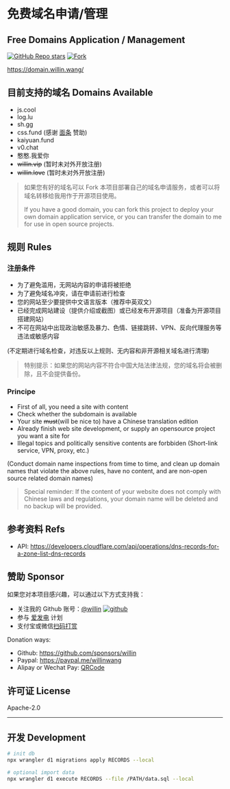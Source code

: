# 免费域名申请/管理

## Free Domains Application / Management

[![GitHub Repo stars](https://img.shields.io/github/stars/willin/domain?style=social)](https://github.com/willin/domain) [![Fork](https://img.shields.io/github/contributors/willin/domain)](https://github.com/willin/domain/fork)

<https://domain.willin.wang/>

## 目前支持的域名 Domains Available

- js.cool
- log.lu
- sh.gg
- css.fund (感谢 [面条](https://mt.ci/) 赞助)
- kaiyuan.fund
- v0.chat
- 憨憨.我爱你
- ~~willin.vip~~ (暂时未对外开放注册)
- ~~willin.love~~ (暂时未对外开放注册)

> 如果您有好的域名可以 Fork 本项目部署自己的域名申请服务，或者可以将域名转移给我用作于开源项目使用。
>
> If you have a good domain, you can fork this project to deploy your own domain application service, or you can transfer the domain to me for use in open source projects.

## 规则 Rules

### 注册条件

- 为了避免滥用，无网站内容的申请将被拒绝
- 为了避免域名冲突，请在申请前进行检查
- 您的网站至少要提供中文语言版本（推荐中英双文）
- 已经完成网站建设（提供介绍或截图）或已经发布开源项目（准备为开源项目搭建网站）
- 不可在网站中出现政治敏感及暴力、色情、链接跳转、VPN、反向代理服务等违法或敏感内容

(不定期进行域名检查，对违反以上规则、无内容和非开源相关域名进行清理)

> 特别提示：如果您的网站内容不符合中国大陆法律法规，您的域名将会被删除，且不会提供备份。

### Principe

- First of all, you need a site with content
- Check whether the subdomain is available
- Your site ~~must~~(will be nice to) have a Chinese translation edition
- Already finish web site development, or supply an opensource project you want a site for
- Illegal topics and politically sensitive contents are forbbiden (Short-link service, VPN, proxy, etc.)

(Conduct domain name inspections from time to time, and clean up domain names that violate the above rules, have no content, and are non-open source related domain names)

> Special reminder: If the content of your website does not comply with Chinese laws and regulations, your domain name will be deleted and no backup will be provided.

## 参考资料 Refs

- API: https://developers.cloudflare.com/api/operations/dns-records-for-a-zone-list-dns-records

## 赞助 Sponsor

如果您对本项目感兴趣，可以通过以下方式支持我：

- 关注我的 Github 账号：[@willin](https://github.com/willin) [![github](https://img.shields.io/github/followers/willin.svg?style=social&label=Followers)](https://github.com/willin)
- 参与 [爱发电](https://afdian.net/@willin) 计划
- 支付宝或微信[扫码打赏](https://user-images.githubusercontent.com/1890238/89126156-0f3eeb80-d516-11ea-9046-5a3a5d59b86b.png)

Donation ways:

- Github: <https://github.com/sponsors/willin>
- Paypal: <https://paypal.me/willinwang>
- Alipay or Wechat Pay: [QRCode](https://user-images.githubusercontent.com/1890238/89126156-0f3eeb80-d516-11ea-9046-5a3a5d59b86b.png)

## 许可证 License

Apache-2.0

---

## 开发 Development

```bash
# init db
npx wrangler d1 migrations apply RECORDS --local

# optional import data
npx wrangler d1 execute RECORDS --file /PATH/data.sql --local
```
